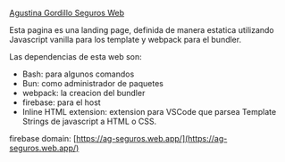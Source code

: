 [Agustina Gordillo Seguros Web](https://agustinagordilloseguros.com/)

Esta pagina es una landing page, definida de manera estatica utilizando Javascript vanilla para los template y webpack para el bundler.

Las dependencias de esta web son:
* Bash: para algunos comandos
* Bun: como administrador de paquetes 
* webpack: la creacion del bundler
* firebase: para el host
* Inline HTML extension: extension para VSCode que parsea Template Strings de javascript a HTML o CSS.

firebase domain: [https://ag-seguros.web.app/](https://ag-seguros.web.app/)